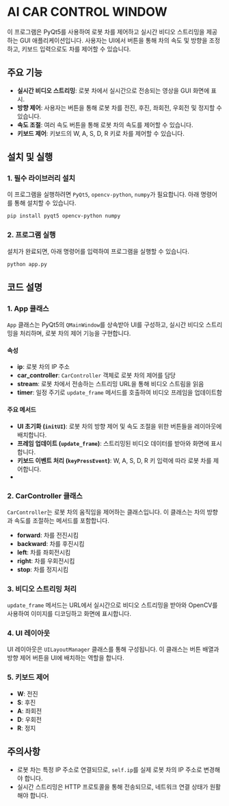 # AI CAR CONTROL WINDOW

이 프로그램은 PyQt5를 사용하여 로봇 차를 제어하고 실시간 비디오 스트리밍을 제공하는 GUI 애플리케이션입니다. 사용자는 UI에서 버튼을 통해 차의 속도 및 방향을 조정하고, 키보드 입력으로도 차를 제어할 수 있습니다.

## 주요 기능

- **실시간 비디오 스트리밍**: 로봇 차에서 실시간으로 전송되는 영상을 GUI 화면에 표시.
- **방향 제어**: 사용자는 버튼을 통해 로봇 차를 전진, 후진, 좌회전, 우회전 및 정지할 수 있습니다.
- **속도 조절**: 여러 속도 버튼을 통해 로봇 차의 속도를 제어할 수 있습니다.
- **키보드 제어**: 키보드의 W, A, S, D, R 키로 차를 제어할 수 있습니다.

## 설치 및 실행

### 1. 필수 라이브러리 설치

이 프로그램을 실행하려면 `PyQt5`, `opencv-python`, `numpy`가 필요합니다. 아래 명령어를 통해 설치할 수 있습니다.

```bash
pip install pyqt5 opencv-python numpy
```

### 2. 프로그램 실행
설치가 완료되면, 아래 명령어를 입력하여 프로그램을 실행할 수 있습니다.

```bash
python app.py
```

## 코드 설명

### 1. App 클래스
`App` 클래스는 PyQt5의 `QMainWindow`를 상속받아 UI를 구성하고, 실시간 비디오 스트리밍을 처리하며, 로봇 차의 제어 기능을 구현합니다.

#### 속성
- **ip**: 로봇 차의 IP 주소
- **car_controller**: `CarController` 객체로 로봇 차의 제어를 담당
- **stream**: 로봇 차에서 전송하는 스트리밍 URL을 통해 비디오 스트림을 읽음
- **timer**: 일정 주기로 `update_frame` 메서드를 호출하여 비디오 프레임을 업데이트함

#### 주요 메서드
- **UI 초기화 (`initUI`)**: 로봇 차의 방향 제어 및 속도 조절을 위한 버튼들을 레이아웃에 배치합니다.
- **프레임 업데이트 (`update_frame`)**: 스트리밍된 비디오 데이터를 받아와 화면에 표시합니다.
- **키보드 이벤트 처리 (`keyPressEvent`)**: W, A, S, D, R 키 입력에 따라 로봇 차를 제어합니다.
- 
### 2. CarController 클래스
`CarController`는 로봇 차의 움직임을 제어하는 클래스입니다. 이 클래스는 차의 방향과 속도를 조절하는 메서드를 포함합니다.

- **forward**: 차를 전진시킴
- **backward**: 차를 후진시킴
- **left**: 차를 좌회전시킴
- **right**: 차를 우회전시킴
- **stop**: 차를 정지시킴

### 3. 비디오 스트리밍 처리
`update_frame` 메서드는 URL에서 실시간으로 비디오 스트리밍을 받아와 OpenCV를 사용하여 이미지를 디코딩하고 화면에 표시합니다.

### 4. UI 레이아웃
UI 레이아웃은 `UILayoutManager` 클래스를 통해 구성됩니다. 이 클래스는 버튼 배열과 방향 제어 버튼을 UI에 배치하는 역할을 합니다.

### 5. 키보드 제어
- **W**: 전진
- **S**: 후진
- **A**: 좌회전
- **D**: 우회전
- **R**: 정지

## 주의사항
- 로봇 차는 특정 IP 주소로 연결되므로, `self.ip`를 실제 로봇 차의 IP 주소로 변경해야 합니다.
- 실시간 스트리밍은 HTTP 프로토콜을 통해 전송되므로, 네트워크 연결 상태가 원활해야 합니다.

